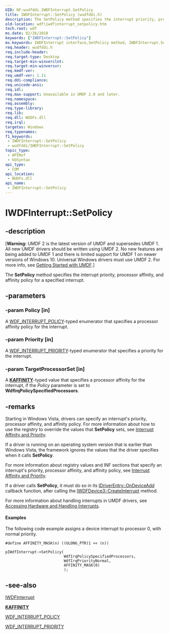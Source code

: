 ```yaml
---
UID: NF:wudfddi.IWDFInterrupt.SetPolicy
title: IWDFInterrupt::SetPolicy (wudfddi.h)
description: The SetPolicy method specifies the interrupt priority, processor affinity, and affinity policy for a specified interrupt.
old-location: wdf\iwdfinterrupt_setpolicy.htm
tech.root: wdf
ms.date: 02/26/2018
keywords: ["IWDFInterrupt::SetPolicy"]
ms.keywords: IWDFInterrupt interface,SetPolicy method, IWDFInterrupt.SetPolicy, IWDFInterrupt::SetPolicy, SetPolicy, SetPolicy method, SetPolicy method,IWDFInterrupt interface, umdf.iwdfinterrupt_setpolicy, wdf.iwdfinterrupt_setpolicy, wudfddi/IWDFInterrupt::SetPolicy
req.header: wudfddi.h
req.include-header: 
req.target-type: Desktop
req.target-min-winverclnt: 
req.target-min-winversvr: 
req.kmdf-ver: 
req.umdf-ver: 1.11
req.ddi-compliance: 
req.unicode-ansi: 
req.idl: 
req.max-support: Unavailable in UMDF 2.0 and later.
req.namespace: 
req.assembly: 
req.type-library: 
req.lib: 
req.dll: WUDFx.dll
req.irql: 
targetos: Windows
req.typenames: 
f1_keywords:
 - IWDFInterrupt::SetPolicy
 - wudfddi/IWDFInterrupt::SetPolicy
topic_type:
 - APIRef
 - kbSyntax
api_type:
 - COM
api_location:
 - WUDFx.dll
api_name:
 - IWDFInterrupt::SetPolicy
---
```


# IWDFInterrupt::SetPolicy


## -description

<p class="CCE_Message">[<b>Warning:</b> UMDF 2 is the latest version of UMDF and supersedes UMDF 1.  All new UMDF drivers should be written using UMDF 2.  No new features are being added to UMDF 1 and there is limited support for UMDF 1 on newer versions of Windows 10.  Universal Windows drivers must use UMDF 2.  For more info, see <a href="/windows-hardware/drivers/wdf/getting-started-with-umdf-version-2">Getting Started with UMDF</a>.]

The <b>SetPolicy</b> method specifies the interrupt priority, processor affinity, and affinity policy for a specified interrupt.

## -parameters

### -param Policy [in]


A <a href="/windows-hardware/drivers/ddi/wudfinterrupt/ne-wudfinterrupt-_wdf_interrupt_policy">WDF_INTERRUPT_POLICY</a>-typed enumerator that specifies a processor affinity policy for the interrupt.

### -param Priority [in]


A <a href="/windows-hardware/drivers/ddi/wdfinterrupt/ne-wdfinterrupt-_wdf_interrupt_priority">WDF_INTERRUPT_PRIORITY</a>-typed enumerator that specifies a priority for the interrupt.

### -param TargetProcessorSet [in]


A [**KAFFINITY**](/windows-hardware/drivers/kernel/interrupt-affinity-and-priority#about-kaffinity)-typed value that specifies a processor affinity for the interrupt, if the <i>Policy</i> parameter is set to <b>WdfIrqPolicySpecifiedProcessors</b>.

## -remarks

Starting in Windows Vista, drivers can specify an interrupt's priority, processor affinity, and affinity policy. For more information about how to use the registry to override the values that <b>SetPolicy</b> sets, see <a href="/windows-hardware/drivers/kernel/interrupt-affinity-and-priority">Interrupt Affinity and Priority</a>.


If a driver is running on an operating system version that is earlier than Windows Vista, the framework ignores the values that the driver specifies when it calls <b>SetPolicy</b>.


For more information about registry values and INF sections that specify an interrupt's priority, processor affinity, and affinity policy, see <a href="/windows-hardware/drivers/kernel/interrupt-affinity-and-priority">Interrupt Affinity and Priority</a>.


If a driver calls <b>SetPolicy</b>, it must do so in its <a href="/windows-hardware/drivers/ddi/wudfddi/nf-wudfddi-idriverentry-ondeviceadd">IDriverEntry::OnDeviceAdd</a> callback function, after calling the <a href="/windows-hardware/drivers/ddi/wudfddi/nf-wudfddi-iwdfdevice3-createinterrupt">IWDFDevice3::CreateInterrupt</a> method.

For more information about handling interrupts in UMDF drivers, see <a href="/windows-hardware/drivers/wdf/accessing-hardware-and-handling-interrupts">Accessing Hardware and Handling Interrupts</a>.


#### Examples

The following code example assigns a device interrupt to processor 0, with normal priority.


```
#define AFFINITY_MASK(n) ((ULONG_PTR)1 << (n))

pIWdfInterrupt->SetPolicy(
                          WdfIrqPolicySpecifiedProcessors,
                          WdfIrqPriorityNormal,
                          AFFINITY_MASK(0)
                          );

```

## -see-also

<a href="/windows-hardware/drivers/ddi/wudfddi/nn-wudfddi-iwdfinterrupt">IWDFInterrupt</a>



[**KAFFINITY**](/windows-hardware/drivers/kernel/interrupt-affinity-and-priority#about-kaffinity)



<a href="/windows-hardware/drivers/ddi/wudfinterrupt/ne-wudfinterrupt-_wdf_interrupt_policy">WDF_INTERRUPT_POLICY</a>



<a href="/windows-hardware/drivers/ddi/wdfinterrupt/ne-wdfinterrupt-_wdf_interrupt_priority">WDF_INTERRUPT_PRIORITY</a>

